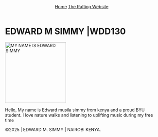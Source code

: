 <!DOCTYPE html>
<html lang="en">
<head>
    <meta charset="UTF-8">
    <meta name="viewport" content="width=device-width, initial-scale=1.0">
    <title>EDWARD M SIMMY |WDD 130 </title>
</head>
<body>
    <header> 
    <nav>
    <a href="#">Home</a> 
     <a href="wwr/">The Rafting Website</a> 
    </nav>
    </header>
    <main>
        <h1>EDWARD M SIMMY |WDD130 </h1>
        <img src="images/profile.jpg" alt="MY NAME IS EDWARD SIMMY" width="200">
        <p>Hello, My name is Edward musila simmy from kenya and a proud BYU student. I love nature walks and listening to uplifting music during my free time </>     
    </main> 
    <footer>
        <p>&copy;2025 | EDWARD M. SIMMY | NAIROBI KENYA.</p>
    </footer> 
</body>
</html>

